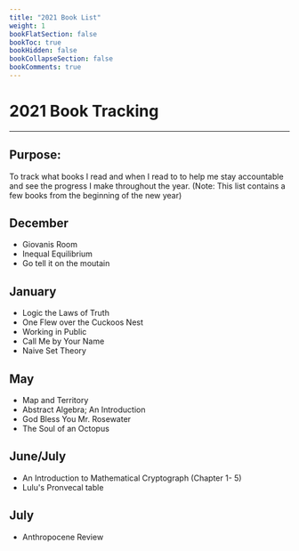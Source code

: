 ```yaml
---
title: "2021 Book List"
weight: 1
bookFlatSection: false
bookToc: true
bookHidden: false
bookCollapseSection: false
bookComments: true
---
```


# 2021 Book Tracking
---
Purpose: 
---
To track what books I read and when I read to to help me stay accountable and see the progress I make throughout the year.   (Note: This list contains a few books from the beginning of the new year)  

## December 
- Giovanis Room 
- Inequal Equilibrium 
- Go tell it on the moutain 

## January
- Logic the Laws of Truth
- One Flew over the Cuckoos Nest 
- Working in Public
- Call Me by Your Name
- Naive Set Theory

## May
- Map and Territory
- Abstract Algebra; An Introduction
- God Bless You Mr. Rosewater
- The Soul of an Octopus 

## June/July
- An Introduction to Mathematical Cryptograph (Chapter 1- 5)
- Lulu's Pronvecal table

## July
- Anthropocene Review

